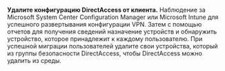 **Удалите конфигурацию DirectAccess от клиента.** Наблюдение за Microsoft System Center Configuration Manager или Microsoft Intune для успешного развертывания конфигурации VPN. Затем с помощью отчетов для получения сведений назначение устройств и обнаружить устройство, которое принадлежит к каждому пользователю. При успешной миграции пользователей удалите свои устройства, который из группы безопасности DirectAccess, чтобы DirectAccess можно удалить из среды.